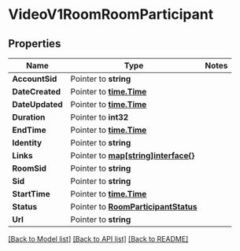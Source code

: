 # VideoV1RoomRoomParticipant

## Properties
Name | Type | Notes
------------ | ------------- | -------------
**AccountSid** | Pointer to **string** | 
**DateCreated** | Pointer to [**time.Time**](time.Time.md) | 
**DateUpdated** | Pointer to [**time.Time**](time.Time.md) | 
**Duration** | Pointer to **int32** | 
**EndTime** | Pointer to [**time.Time**](time.Time.md) | 
**Identity** | Pointer to **string** | 
**Links** | Pointer to [**map[string]interface{}**](.md) | 
**RoomSid** | Pointer to **string** | 
**Sid** | Pointer to **string** | 
**StartTime** | Pointer to [**time.Time**](time.Time.md) | 
**Status** | Pointer to [**RoomParticipantStatus**](room_participant_status.md) | 
**Url** | Pointer to **string** | 

[[Back to Model list]](../README.md#documentation-for-models) [[Back to API list]](../README.md#documentation-for-api-endpoints) [[Back to README]](../README.md)


